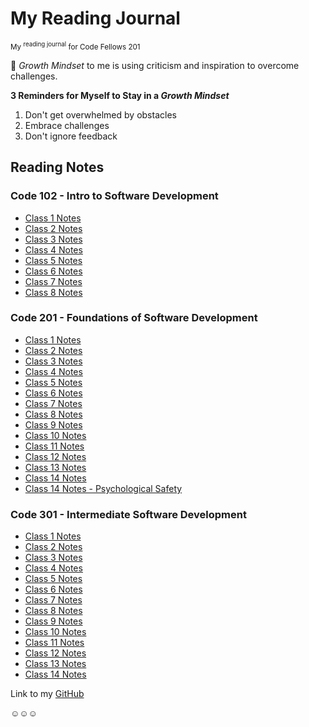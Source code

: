 # My Reading Journal

<sub>My <sup>reading journal</sup> for Code Fellows 201</sub>

🌱 *Growth Mindset* to me is using criticism and inspiration to overcome challenges.

**3 Reminders for Myself to Stay in a *Growth Mindset***

1. Don't get overwhelmed by obstacles
2. Embrace challenges
3. Don't ignore feedback

## Reading Notes

### Code 102 - Intro to Software Development

- [Class 1 Notes](https://hannah-hwang.github.io/reading-notes/read01)
- [Class 2 Notes](https://hannah-hwang.github.io/reading-notes/read02)
- [Class 3 Notes](https://hannah-hwang.github.io/reading-notes/read03)
- [Class 4 Notes](https://hannah-hwang.github.io/reading-notes/read04)
- [Class 5 Notes](https://hannah-hwang.github.io/reading-notes/read05)
- [Class 6 Notes](https://hannah-hwang.github.io/reading-notes/read06)
- [Class 7 Notes](https://hannah-hwang.github.io/reading-notes/read07)
- [Class 8 Notes](https://hannah-hwang.github.io/reading-notes/read08)

### Code 201 - Foundations of Software Development

- [Class 1 Notes](https://hannah-hwang.github.io/reading-notes/class-01)
- [Class 2 Notes](https://hannah-hwang.github.io/reading-notes/class-02)
- [Class 3 Notes](https://hannah-hwang.github.io/reading-notes/class-03)
- [Class 4 Notes](https://hannah-hwang.github.io/reading-notes/class-04)
- [Class 5 Notes](https://hannah-hwang.github.io/reading-notes/class-05)
- [Class 6 Notes](https://hannah-hwang.github.io/reading-notes/class-06)
- [Class 7 Notes](https://hannah-hwang.github.io/reading-notes/class-07)
- [Class 8 Notes](https://hannah-hwang.github.io/reading-notes/class-08)
- [Class 9 Notes](https://hannah-hwang.github.io/reading-notes/class-09)
- [Class 10 Notes](https://hannah-hwang.github.io/reading-notes/class-10)
- [Class 11 Notes](https://hannah-hwang.github.io/reading-notes/class-11)
- [Class 12 Notes](https://hannah-hwang.github.io/reading-notes/class-12)
- [Class 13 Notes](https://hannah-hwang.github.io/reading-notes/class-13)
- [Class 14 Notes](https://hannah-hwang.github.io/reading-notes/class-14)
- [Class 14 Notes - Psychological Safety](https://hannah-hwang.github.io/reading-notes/class-14-psychsafety)

### Code 301 - Intermediate Software Development

- [Class 1 Notes](https://hannah-hwang.github.io/reading-notes/301/reading01)
- [Class 2 Notes](https://hannah-hwang.github.io/reading-notes/301/reading02)
- [Class 3 Notes](https://hannah-hwang.github.io/reading-notes/301/reading03)
- [Class 4 Notes](https://hannah-hwang.github.io/reading-notes/301/reading04)
- [Class 5 Notes](https://hannah-hwang.github.io/reading-notes/301/reading05)
- [Class 6 Notes](https://hannah-hwang.github.io/reading-notes/301/reading06)
- [Class 7 Notes](https://hannah-hwang.github.io/reading-notes/301/reading07)
- [Class 8 Notes](https://hannah-hwang.github.io/reading-notes/301/reading08)
- [Class 9 Notes](https://hannah-hwang.github.io/reading-notes/301/reading09)
- [Class 10 Notes](https://hannah-hwang.github.io/reading-notes/301/reading10)
- [Class 11 Notes](https://hannah-hwang.github.io/reading-notes/301/reading11)
- [Class 12 Notes](https://hannah-hwang.github.io/reading-notes/301/reading12)
- [Class 13 Notes](https://hannah-hwang.github.io/reading-notes/301/reading13)
- [Class 14 Notes](https://hannah-hwang.github.io/reading-notes/301/reading14)

Link to my [GitHub](https://github.com/hannah-hwang)

☺︎☺︎☺︎
